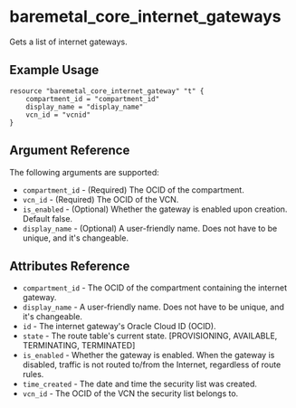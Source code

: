 # baremetal\_core\_internet\_gateways

Gets a list of internet gateways.

## Example Usage

```
resource "baremetal_core_internet_gateway" "t" {
    compartment_id = "compartment_id"
    display_name = "display_name"
    vcn_id = "vcnid"
}
```

## Argument Reference

The following arguments are supported:

* `compartment_id` - (Required) The OCID of the compartment.
* `vcn_id` - (Required) The OCID of the VCN.
* `is_enabled` - (Optional) Whether the gateway is enabled upon creation. Default false.
* `display_name` - (Optional) A user-friendly name. Does not have to be unique, and it's changeable.

## Attributes Reference
* `compartment_id` - The OCID of the compartment containing the internet gateway.
* `display_name` - A user-friendly name. Does not have to be unique, and it's changeable.
* `id` - The internet gateway's Oracle Cloud ID (OCID).
* `state` - The route table's current state. [PROVISIONING, AVAILABLE, TERMINATING, TERMINATED]
* `is_enabled` - Whether the gateway is enabled. When the gateway is disabled, traffic is not routed to/from the Internet, regardless of route rules.
* `time_created` - The date and time the security list was created.
* `vcn_id` - The OCID of the VCN the security list belongs to.
